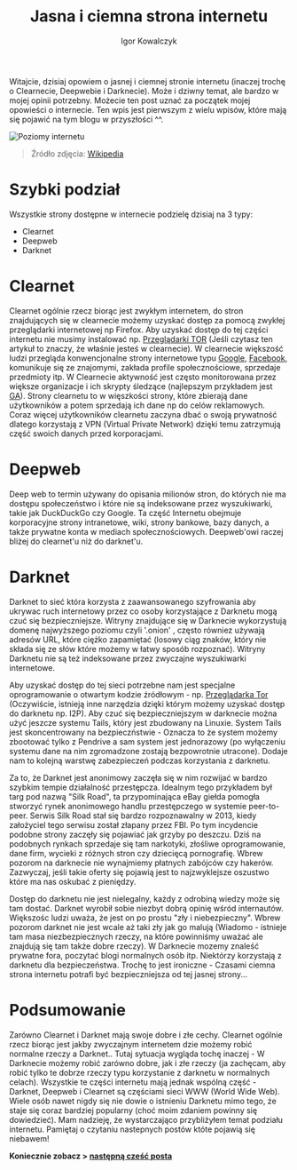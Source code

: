 ﻿---
layout: post
title: "Jasna i ciemna strona internetu"
author: "Igor Kowalczyk"
categories: internet
comments: true
---

Witajcie, dzisiaj opowiem o jasnej i ciemnej stronie internetu (inaczej trochę o Clearnecie, Deepwebie i Darknecie). Może i dziwny temat, ale bardzo w mojej opinii potrzebny. Możecie ten post uznać za początek mojej opowieści o internecie. Ten wpis jest pierwszym z wielu wpisów, które mają się pojawić na tym blogu w przyszłości ^^.

![Poziomy internetu](https://upload.wikimedia.org/wikipedia/commons/0/06/Iceberg_of_Webs.svg)
> Źródło zdjęcia: [Wikipedia](https://en.wikipedia.org/wiki/Clearnet_(networking))

# Szybki podział

Wszystkie strony dostępne w internecie podzielę dzisiaj na 3 typy:
* Clearnet
* Deepweb
* Darknet

# Clearnet
Clearnet ogólnie rzecz biorąc jest zwykłym internetem, do stron znajdujących się w clearnecie możemy uzyskać dostęp za pomocą zwykłej przeglądarki internetowej np Firefox. Aby uzyskać dostęp do tej części internetu nie musimy instalować np. [Przeglądarki TOR](https://www.torproject.org/) (Jeśli czytasz ten artykuł to znaczy, że właśnie jesteś w clearnecie). W clearnecie większość ludzi przegląda konwencjonalne strony internetowe typu [Google](https://google.com), [Facebook](https://facebook.com), komunikuje się ze znajomymi, zakłada profile społecznościowe, sprzedaje przedmioty itp. W Clearnecie aktywność jest często monitorowana przez większe organizacje i ich skrypty śledzące (najlepszym przykładem jest [GA](https://analytics.google.com)). Strony clearnetu to w więszkości strony, które zbierają dane użytkowników a potem sprzedają ich dane np do celów reklamowych. Coraz więcej użytkowników clearnetu zaczyna dbać o swoją prywatność dlatego korzystają z VPN (Virtual Private Network) dzięki temu zatrzymują część swoich danych przed korporacjami.

# Deepweb
Deep web to termin używany do opisania milionów stron, do których nie ma dostępu społeczeństwo i które nie są indeksowane przez wyszukiwarki, takie jak DuckDuckGo czy Google. Ta część Internetu obejmuje korporacyjne strony intranetowe, wiki, strony bankowe, bazy danych, a także prywatne konta w mediach społecznościowych. Deepweb'owi raczej bliżej do clearnet'u niż do darknet'u.

# Darknet
Darknet to sieć która korzysta z zaawansowanego szyfrowania aby ukrywac ruch internetowy przez co osoby korzystające z Darknetu mogą czuć się bezpieczniejsze. Witryny znajdujące się w Darknecie wykorzystują domenę najwyższego poziomu czyli '.onion' , często równiez używają adresów URL, które ciężko zapamiętać (losowy ciąg znaków, który nie składa się ze słów które możemy w łatwy sposób rozpoznać). Witryny Darknetu nie są też indeksowane przez zwyczajne wyszukiwarki internetowe.

Aby uzyskać dostęp do tej sieci potrzebne nam jest specjalne oprogramowanie o otwartym kodzie źródłowym - np. [Przeglądarka Tor](https://www.torproject.org/) (Oczywiście, istnieją inne narzędzia dzięki którym możemy uzyskać dostęp do darknetu np. I2P). Aby czuć się bezpieczniejszym w darknecie można użyć jeszcze systemu Tails, który jest zbudowany na Linuxie. System Tails jest skoncentrowany na bezpieczństwie - Oznacza to że system możemy zbootować tylko z Pendrive a sam system jest jednorazowy (po wyłączeniu systemu dane na nim zgromadzone zostają bezpowrotnie utracone). Dodaje nam to kolejną warstwę zabezpieczeń podczas korzystania z darknetu.

Za to, że Darknet jest anonimowy zaczęła się w nim rozwijać w bardzo szybkim tempie działalność przestępcza. Idealnym tego przykładem był targ pod nazwą "Silk Road", ta przypominająca eBay giełda pomogła stworzyć rynek anonimowego handlu przestępczego w systemie peer-to-peer. Serwis Silk Road stał się bardzo rozpoznawalny w 2013, kiedy założyciel tego serwisu został złapany przez FBI. Po tym incydencie podobne strony zaczęły się pojawiać jak grzyby po deszczu. Dziś na podobnych rynkach sprzedaje się tam narkotyki, złośliwe oprogramowanie, dane firm, wycieki z różnych stron czy dziecięcą pornografię. Wbrew pozorom na darknecie nie wynajmiemy płatnych zabójców czy hakerów. Zazwyczaj, jeśli takie oferty się pojawią jest to najzwyklejsze oszustwo które ma nas oskubać z pieniędzy.

Dostęp do darknetu nie jest nielegalny, każdy z odrobiną wiedzy może się tam dostać. Darknet wyrobił sobie niezbyt dobrą opinię wśród internautów. Większośc ludzi uważa, że jest on po prostu "zły i niebezpieczny". Wbrew pozorom darknet nie jest wcale aż taki zły jak go malują (Wiadomo - istnieje tam masa niezbezpiecznych rzeczy, na które powinniśmy uważać ale znajdują się tam także dobre rzeczy). W Darknecie mozemy znaleść prywatne fora, poczytać blogi normalnych osób itp. Niektórzy korzystają z darknetu dla bezpieczeństwa. Trochę to jest ironiczne - Czasami ciemna strona internetu potrafi być bezpieczniejsza od tej jasnej strony...

# Podsumowanie
Zarówno Clearnet i Darknet mają swoje dobre i złe cechy. Clearnet ogólnie rzecz biorąc jest jakby zwyczajnym internetem dzie możemy robić normalne rzeczy a Darknet.. Tutaj sytuacja wygląda tochę inaczej - W Darknecie możemy robić zarówno dobre, jak i złe rzeczy (ja zachęcam, aby robić tylko te dobrze rzeczy typu korzystanie z darknetu w normalnych celach). Wszystkie te części internetu mają jednak wspólną część - Darknet, Deepweb i Clearnet są częściami sieci WWW (World Wide Web). Wiele osób nawet nigdy się nie dowie o istnieniu Darknetu mimo tego, że staje się coraz bardziej popularny (choć moim zdaniem powinny się dowiedzieć).
Mam nadzieję, że wystarczająco przybliżyłem temat podziału internetu. Pamiętaj o czytaniu nastepnych postów któte pojawią się niebawem!

**Koniecznie zobacz > [następną cześć posta](https://igorkowalczyk.github.io/blog/internet/2020/01/22/Bezpieczeństwo-w-sieci-nasze-dane)**